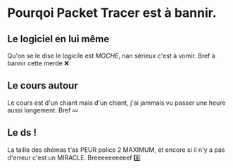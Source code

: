# Pourqoi Packet Tracer est à bannir.
## Le logiciel en lui même

Qu'on se le dise le logicile est *MOCHE*, nan sérieux c'est à vomir. 
Bref à bannir cette merde ❌

## Le cours autour
Le cours est d'un chiant mais d'un chiant, j'ai jammais vu passer une heure aussi longement. 
Bref 💤

## Le ds !
La taille des shémas t'as PEUR police 2 MAXIMUM, et encore si il n'y a pas d'erreur c'est un MIRACLE. 
Breeeeeeeeeef 0️⃣

